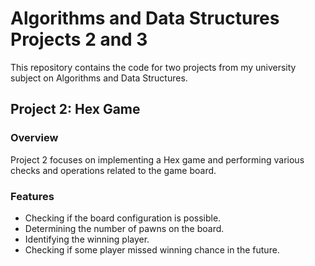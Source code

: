 # Algorithms and Data Structures Projects 2 and 3

This repository contains the code for two projects from my university subject on Algorithms and Data Structures. 

## Project 2: Hex Game

### Overview
Project 2 focuses on implementing a Hex game and performing various checks and operations related to the game board.

### Features
- Checking if the board configuration is possible.
- Determining the number of pawns on the board.
- Identifying the winning player.
- Checking if some player missed winning chance in the future.
